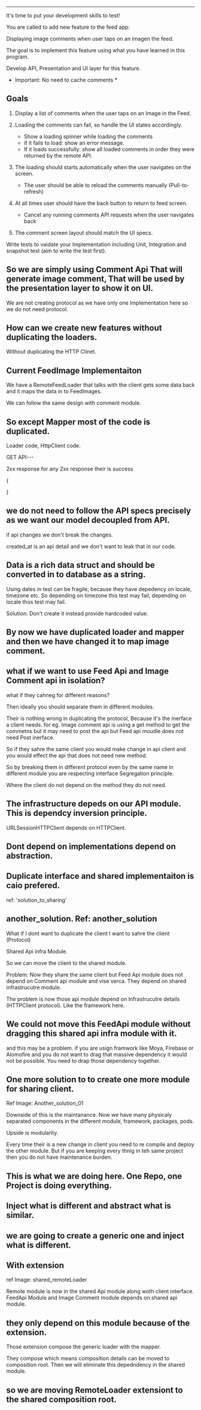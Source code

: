 
--- 

It's time to put your development skills to test!

You are called to add new feature to the feed app:

Displaying image comments when user taps on an imagen the feed.

The goal is to implement this feature using what you have learned in this program.

Develop API, Presentation and UI layer for this feature.

* Important: No need to cache comments * 

## Goals

1. Display a list of comments when the user taps on an Image in the Feed.

2. Loading the comments can fail, so handle the UI states accordingly. 
    - Show a loading spinner while loading the comments
    - if it fails to load: show an error message.
    - If it loads successfully: show all loaded comments in order they were returned by the remote API.
    
3. The loading should starts automatically when the user navigates on the screen.
    - The user should be able to reload the comments manually (Pull-to-refresh)
    
4. At all times user should have the back button to return to feed screen.
    - Cancel any running comments API  requests when the user navigates back

5. The comment screen layout should match the UI specs.

Write tests to vaidate your Implementation including Unit, Integration and snapshot test (aim to write the test first).


## So we are simply using Comment Api That will generate image comment, That will be used by the presentation layer to show it on UI.

We are not creating protocol as we have only one Implementation here so we do not need protocol.

## How can we create new features without duplicating the loaders.
Without duplicating the HTTP Clinet.

## Current FeedImage Implementaiton

We have a RemoteFeedLoader that talks with the client gets some data back and it maps the data in to FeedImages.

We can follow the same design with comment module.

## So except Mapper most of the code is duplicated.
Loader code, HttpClient code.  

GET API---

2xx response 
for any 2xx response their is success

{

}


## we do not need to follow the API specs precisely as we want our model decoupled from API.

if api changes we don't break the changes.

created_at is an api detail and we don't want to leak that in our code.

## Data is a rich data struct and should be converted in to database as a string.
 
 Using dates in test can be fragile, because they have depedency on locale, timezone etc.
 So depending on timezone this test may fail, depending on locale thos test may fail.
 
 Solution: Don't create it instead provide hardcoded value. 

## By now we have duplicated loader and mapper and then we have changed it to map image comment.

## what if we want to use Feed Api and Image Comment api in isolation?
what if they cahneg for different reasons?


Then ideally you should separate them in different modules.

Their is nothing wrong in duplicating the protocol, Because it's the inerface a client needs.
for eg. Image comment api is using a get method to get the commetns but it may need to post the api but Feed api moudle does not need Post inerface.

So if they sahre the same client you would make change in api client and you would effect the api that does not need new method.

So by breaking them in different protocol even by the same name in different module you are respecting interface Segregation principle.

Where the client do not depend on the method they do not need.

## The infrastructure depeds on our API module. This is dependcy inversion principle.

URLSessionHTTPClient depends on HTTPClient.

## Dont depend on implementations depend on abstraction.

## Duplicate interface and shared implementaiton is caio prefered.
ref: 'solution_to_sharing'



## another_solution. Ref: another_solution
What if I dont want to duplicate the client I want to sahre the client (Protocol)

Shared Api infra Module.

So we can move the client to the shared module.

Problem: Now they share the same client but Feed Api module does not depend on Comment api module and vise verca.
They depend on shared infrastrucutre module.

The problem is now those api module depend on Infrastrucutre details (HTTPClient protocol).
Like the framework here.

## We could not move this FeedApi module without dragging this shared api infra module with it.
and this may be a problem.
if you are usign framwork like Moya, Firebase or Alomofire and you do not want to drag that massive dependency it would not be possible.
You need to drap those dependency together.


## One more solution to to create one more module for sharing client.
Ref Image: Another_solution_01

Downside of this is the maintanance.
Now we have many physicaly separated components in the different module, framework, packages, pods.

Upside is modularity.

Every time their is a new change in client you need to re compile and deploy the other module.
But if you are keeping every thnig in teh same project then you do not have maintenance burden.

## This is what we are doing here. One Repo, one Project is doing everything.

## Inject what is different and abstract what is similar.

## we are going to create a generic one and inject what is different.

## With extension
ref Image: shared_remoteLoader

Remote module is now in the shared Api module along woth client interface.
FeedApi Module and Image Comment module depends on shared api module.

## they only depend on this module because of the extension. 

Those extension compose the generic loader with the mapper.

They compose which means composition details can be moved to composition root.
Then we will eliminate this depedndency in the shared module.

## so we are moving RemoteLoader extensiont to the shared composition root.



